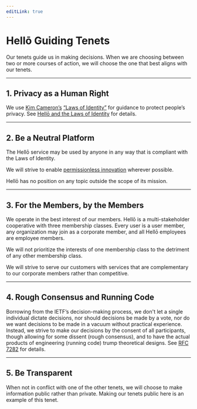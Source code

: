 ```yaml
---
editLink: true
---
```


# Hellō Guiding Tenets
Our tenets guide us in making decisions. When we are choosing between two or more courses of action, we will choose the one that best aligns with our tenets.

---

## 1. Privacy as a Human Right
We use [Kim Cameron’s](https://en.wikipedia.org/wiki/Kim_Cameron_(computer_scientist)) [“Laws of Identity”](https://www.identityblog.com/?p=352) for guidance to protect people’s privacy. See [Hellō and the Laws of Identity](laws-of-identity) for details.

---

## 2. Be a Neutral Platform
The Hellō service may be used by anyone in any way that is compliant with the Laws of Identity. 

We will strive to enable [permissionless innovation](https://permissionlessinnovation.org/) wherever possible. 

Hellō has no position on any topic outside the scope of its mission.

---

## 3. For the Members, by the Members
We operate in the best interest of our members. Hellō is a multi-stakeholder cooperative with three membership classes. Every user is a user member, any organization may join as a corporate member, and all Hellō employees are employee members.

We will not prioritize the interests of one membership class to the detriment of any other membership class.

We will strive to serve our customers with services that are complementary to our corporate members rather than competitive.  

---

## 4. Rough Consensus and Running Code
Borrowing from the IETF’s decision-making process, we don't let a single individual dictate decisions, nor should decisions be made by a vote, nor do we want decisions to be made in a vacuum without practical experience. Instead, we strive to make our decisions by the consent of all participants, though allowing for some dissent (rough consensus), and to have the actual products of engineering (running code) trump theoretical designs. See [RFC 7282](https://datatracker.ietf.org/doc/html/rfc7282) for details.

---

## 5. Be Transparent
When not in conflict with one of the other tenets, we will choose to make information public rather than private. Making our tenets public here is an example of this tenet.


